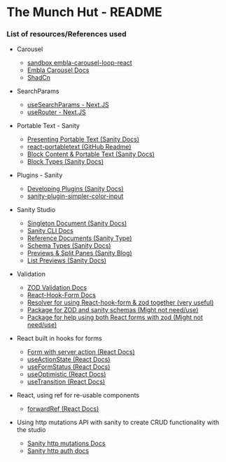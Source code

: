 # The Munch Hut - README



### List of resources/References used

* Carousel 

   - [sandbox embla-carousel-loop-react](https://codesandbox.io/p/sandbox/embla-carousel-loop-react-7yvcgw?file=%2Fsrc%2Fjs%2Findex.jsx)
  - [Embla Carousel Docs](https://www.embla-carousel.com/examples/predefined/#loop)
  - [ShadCn](https://ui.shadcn.com/docs/components/carousel)

* SearchParams
  - [useSearchParams - Next.JS](https://nextjs.org/docs/app/api-reference/functions/use-search-params)
  - [useRouter - Next.JS](https://nextjs.org/docs/app/api-reference/functions/use-router)

* Portable Text - Sanity
  - [Presenting Portable Text (Sanity Docs)](https://www.sanity.io/docs/presenting-block-text)
  - [react-portabletext (GitHub Readme)](https://github.com/portabletext/react-portabletext?tab=readme-ov-file)
  - [Block Content & Portable Text (Sanity Docs)](https://www.sanity.io/docs/block-content)
  - [Block Types (Sanity Docs)](https://www.sanity.io/docs/block-type)

* Plugins - Sanity
  - [Developing Plugins (Sanity Docs)](https://www.sanity.io/docs/developing-plugins)
  - [sanity-plugin-simpler-color-input](https://www.sanity.io/plugins/sanity-plugin-simpler-color-input)

* Sanity Studio
  - [Singleton Document (Sanity Docs)](https://www.sanity.io/guides/singleton-document)
  - [Sanity CLI Docs](https://www.sanity.io/docs/cli)
  - [Reference Documents (Sanity Type)](https://www.sanity.io/docs/reference-type)
  - [Schema Types (Sanity Docs)](https://www.sanity.io/docs/schema-types)
  - [Previews & Split Panes (Sanity Blog)](https://www.sanity.io/blog/evolve-authoring-experiences-with-views-and-split-panes)
  - [List Previews (Sanity Docs)](https://www.sanity.io/docs/previews-list-views)

* Validation
  - [ZOD Validation Docs](https://zod.dev/)
  - [React-Hook-Form Docs](https://react-hook-form.com/)
  - [Resolver for using React-hook-form & zod together (very useful)](https://github.com/react-hook-form/resolvers#zod)
  - [Package for ZOD and sanity schemas (Might not need/use)](https://github.com/saiichihashimoto/sanity-typed/tree/main/packages/zod)
  - [Package for help using both React forms with zod (Might not need/use)](https://github.com/esamattis/react-zorm)

* React built in hooks for forms
  - [Form with server action (React Docs)](https://react.dev/reference/react-dom/components/form#handle-form-submission-with-a-server-action)
  - [useActionState (React Docs)](https://react.dev/reference/react/useActionState)
  - [useFormStatus (React Docs)](https://react.dev/reference/react-dom/hooks/useFormStatus)
  - [useOptimistic (React Docs)](https://react.dev/reference/react/useOptimistic)
  - [useTransition (React Docs)](https://react.dev/reference/react/useTransition)

* React, using ref for re-usable components
  - [forwardRef (React Docs)](https://react.dev/reference/react/forwardRef#forwardref)

* Using http mutations API with sanity to create CRUD functionality with the studio
  - [Sanity http mutations Docs ](https://www.sanity.io/docs/http-mutations)
  - [Sanity http auth docs](https://www.sanity.io/docs/http-auth)
